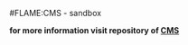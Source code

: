 #FLAME:CMS - sandbox

**for more information visit repository of [CMS](https://github.com/flame-cms/CMS)**
